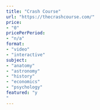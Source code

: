 ```yaml
---
title: "Crash Course"
url: "https://thecrashcourse.com/"
price: 
- "0"
pricePerPeriod: 
- "n/a"
format: 
- "video"
- "interactive"
subject: 
- "anatomy"
- "astronomy"
- "history"
- "economics"
- "psychology"
featured: "y"
---
```

